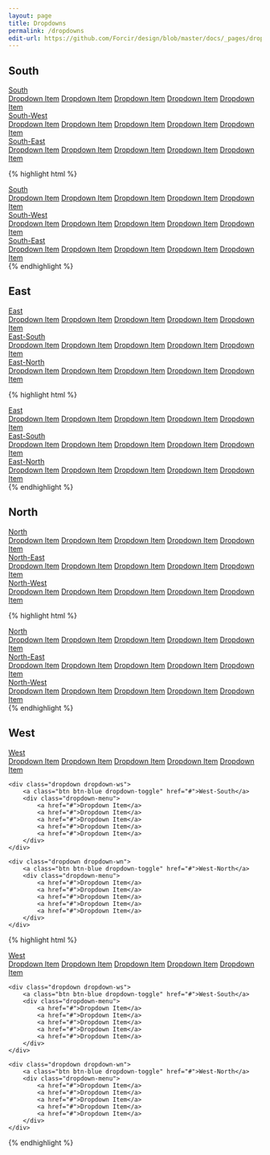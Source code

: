 ```yaml
---
layout: page
title: Dropdowns
permalink: /dropdowns
edit-url: https://github.com/Forcir/design/blob/master/docs/_pages/dropdowns.md
---
```


## South
<div class="dropdown dropdown-s">
    <a class="btn btn-blue dropdown-toggle" href="#">South</a>
    <div class="dropdown-menu">
        <a href="#">Dropdown Item</a>
        <a href="#">Dropdown Item</a>
        <a href="#">Dropdown Item</a>
        <a href="#">Dropdown Item</a>
        <i class="divider"></i>
        <a href="#">Dropdown Item</a>
    </div>
</div>

<div class="dropdown dropdown-sw">
    <a class="btn btn-blue dropdown-toggle" href="#">South-West</a>
    <div class="dropdown-menu">
        <a href="#">Dropdown Item</a>
        <a href="#">Dropdown Item</a>
        <a href="#">Dropdown Item</a>
        <a href="#">Dropdown Item</a>
        <a href="#">Dropdown Item</a>
    </div>
</div>

<div class="dropdown dropdown-se">
    <a class="btn btn-blue dropdown-toggle" href="#">South-East</a>
    <div class="dropdown-menu">
        <a href="#">Dropdown Item</a>
        <a href="#">Dropdown Item</a>
        <a href="#">Dropdown Item</a>
        <a href="#">Dropdown Item</a>
        <a href="#">Dropdown Item</a>
    </div>
</div>

{% highlight html %}
<div class="dropdown dropdown-s">
    <a class="btn btn-blue dropdown-toggle" href="#">South</a>
    <div class="dropdown-menu">
        <a href="#">Dropdown Item</a>
        <a href="#">Dropdown Item</a>
        <a href="#">Dropdown Item</a>
        <a href="#">Dropdown Item</a>
        <a href="#">Dropdown Item</a>
    </div>
</div>

<div class="dropdown dropdown-sw">
    <a class="btn btn-blue dropdown-toggle" href="#">South-West</a>
    <div class="dropdown-menu">
        <a href="#">Dropdown Item</a>
        <a href="#">Dropdown Item</a>
        <a href="#">Dropdown Item</a>
        <a href="#">Dropdown Item</a>
        <a href="#">Dropdown Item</a>
    </div>
</div>

<div class="dropdown dropdown-se">
    <a class="btn btn-blue dropdown-toggle" href="#">South-East</a>
    <div class="dropdown-menu">
        <a href="#">Dropdown Item</a>
        <a href="#">Dropdown Item</a>
        <a href="#">Dropdown Item</a>
        <a href="#">Dropdown Item</a>
        <a href="#">Dropdown Item</a>
    </div>
</div>
{% endhighlight %}

## East
<div class="dropdown dropdown-e">
    <a class="btn btn-blue dropdown-toggle" href="#">East</a>
    <div class="dropdown-menu">
        <a href="#">Dropdown Item</a>
        <a href="#">Dropdown Item</a>
        <a href="#">Dropdown Item</a>
        <a href="#">Dropdown Item</a>
        <a href="#">Dropdown Item</a>
    </div>
</div>

<div class="dropdown dropdown-es">
    <a class="btn btn-blue dropdown-toggle" href="#">East-South</a>
    <div class="dropdown-menu">
        <a href="#">Dropdown Item</a>
        <a href="#">Dropdown Item</a>
        <a href="#">Dropdown Item</a>
        <a href="#">Dropdown Item</a>
        <a href="#">Dropdown Item</a>
    </div>
</div>

<div class="dropdown dropdown-en">
    <a class="btn btn-blue dropdown-toggle" href="#">East-North</a>
    <div class="dropdown-menu">
        <a href="#">Dropdown Item</a>
        <a href="#">Dropdown Item</a>
        <a href="#">Dropdown Item</a>
        <a href="#">Dropdown Item</a>
        <a href="#">Dropdown Item</a>
    </div>
</div>

{% highlight html %}
<div class="dropdown dropdown-e">
    <a class="btn btn-blue dropdown-toggle" href="#">East</a>
    <div class="dropdown-menu">
        <a href="#">Dropdown Item</a>
        <a href="#">Dropdown Item</a>
        <a href="#">Dropdown Item</a>
        <a href="#">Dropdown Item</a>
        <a href="#">Dropdown Item</a>
    </div>
</div>

<div class="dropdown dropdown-es">
    <a class="btn btn-blue dropdown-toggle" href="#">East-South</a>
    <div class="dropdown-menu">
        <a href="#">Dropdown Item</a>
        <a href="#">Dropdown Item</a>
        <a href="#">Dropdown Item</a>
        <a href="#">Dropdown Item</a>
        <a href="#">Dropdown Item</a>
    </div>
</div>

<div class="dropdown dropdown-en">
    <a class="btn btn-blue dropdown-toggle" href="#">East-North</a>
    <div class="dropdown-menu">
        <a href="#">Dropdown Item</a>
        <a href="#">Dropdown Item</a>
        <a href="#">Dropdown Item</a>
        <a href="#">Dropdown Item</a>
        <a href="#">Dropdown Item</a>
    </div>
</div>
{% endhighlight %}

## North
<div class="dropdown dropdown-n">
    <a class="btn btn-blue dropdown-toggle" href="#">North</a>
    <div class="dropdown-menu">
        <a href="#">Dropdown Item</a>
        <a href="#">Dropdown Item</a>
        <a href="#">Dropdown Item</a>
        <a href="#">Dropdown Item</a>
        <a href="#">Dropdown Item</a>
    </div>
</div>

<div class="dropdown dropdown-ne">
    <a class="btn btn-blue dropdown-toggle" href="#">North-East</a>
    <div class="dropdown-menu">
        <a href="#">Dropdown Item</a>
        <a href="#">Dropdown Item</a>
        <a href="#">Dropdown Item</a>
        <a href="#">Dropdown Item</a>
        <a href="#">Dropdown Item</a>
    </div>
</div>

<div class="dropdown dropdown-nw">
    <a class="btn btn-blue dropdown-toggle" href="#">North-West</a>
    <div class="dropdown-menu">
        <a href="#">Dropdown Item</a>
        <a href="#">Dropdown Item</a>
        <a href="#">Dropdown Item</a>
        <a href="#">Dropdown Item</a>
        <a href="#">Dropdown Item</a>
    </div>
</div>

{% highlight html %}
<div class="dropdown dropdown-n">
    <a class="btn btn-blue dropdown-toggle" href="#">North</a>
    <div class="dropdown-menu">
        <a href="#">Dropdown Item</a>
        <a href="#">Dropdown Item</a>
        <a href="#">Dropdown Item</a>
        <a href="#">Dropdown Item</a>
        <a href="#">Dropdown Item</a>
    </div>
</div>

<div class="dropdown dropdown-ne">
    <a class="btn btn-blue dropdown-toggle" href="#">North-East</a>
    <div class="dropdown-menu">
        <a href="#">Dropdown Item</a>
        <a href="#">Dropdown Item</a>
        <a href="#">Dropdown Item</a>
        <a href="#">Dropdown Item</a>
        <a href="#">Dropdown Item</a>
    </div>
</div>

<div class="dropdown dropdown-nw">
    <a class="btn btn-blue dropdown-toggle" href="#">North-West</a>
    <div class="dropdown-menu">
        <a href="#">Dropdown Item</a>
        <a href="#">Dropdown Item</a>
        <a href="#">Dropdown Item</a>
        <a href="#">Dropdown Item</a>
        <a href="#">Dropdown Item</a>
    </div>
</div>
{% endhighlight %}

## West
<div class="text-right">
    <div class="dropdown dropdown-w">
        <a class="btn btn-blue dropdown-toggle" href="#">West</a>
        <div class="dropdown-menu">
            <a href="#">Dropdown Item</a>
            <a href="#">Dropdown Item</a>
            <a href="#">Dropdown Item</a>
            <a href="#">Dropdown Item</a>
            <a href="#">Dropdown Item</a>
        </div>
    </div>

    <div class="dropdown dropdown-ws">
        <a class="btn btn-blue dropdown-toggle" href="#">West-South</a>
        <div class="dropdown-menu">
            <a href="#">Dropdown Item</a>
            <a href="#">Dropdown Item</a>
            <a href="#">Dropdown Item</a>
            <a href="#">Dropdown Item</a>
            <a href="#">Dropdown Item</a>
        </div>
    </div>

    <div class="dropdown dropdown-wn">
        <a class="btn btn-blue dropdown-toggle" href="#">West-North</a>
        <div class="dropdown-menu">
            <a href="#">Dropdown Item</a>
            <a href="#">Dropdown Item</a>
            <a href="#">Dropdown Item</a>
            <a href="#">Dropdown Item</a>
            <a href="#">Dropdown Item</a>
        </div>
    </div>
</div>

{% highlight html %}
<div class="text-right">
    <div class="dropdown dropdown-w">
        <a class="btn btn-blue dropdown-toggle" href="#">West</a>
        <div class="dropdown-menu">
            <a href="#">Dropdown Item</a>
            <a href="#">Dropdown Item</a>
            <a href="#">Dropdown Item</a>
            <a href="#">Dropdown Item</a>
            <a href="#">Dropdown Item</a>
        </div>
    </div>

    <div class="dropdown dropdown-ws">
        <a class="btn btn-blue dropdown-toggle" href="#">West-South</a>
        <div class="dropdown-menu">
            <a href="#">Dropdown Item</a>
            <a href="#">Dropdown Item</a>
            <a href="#">Dropdown Item</a>
            <a href="#">Dropdown Item</a>
            <a href="#">Dropdown Item</a>
        </div>
    </div>

    <div class="dropdown dropdown-wn">
        <a class="btn btn-blue dropdown-toggle" href="#">West-North</a>
        <div class="dropdown-menu">
            <a href="#">Dropdown Item</a>
            <a href="#">Dropdown Item</a>
            <a href="#">Dropdown Item</a>
            <a href="#">Dropdown Item</a>
            <a href="#">Dropdown Item</a>
        </div>
    </div>
</div>
{% endhighlight %}
